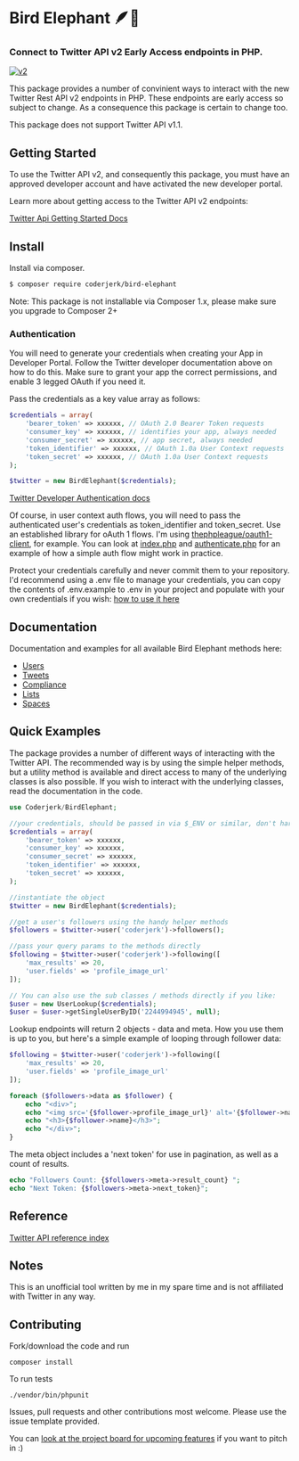 # Bird Elephant 🪶🐘

### Connect to Twitter API v2 Early Access endpoints in PHP.
[![v2](https://img.shields.io/endpoint?url=https%3A%2F%2Ftwbadges.glitch.me%2Fbadges%2Fv2)](https://developer.twitter.com/en/docs/twitter-api)

This package provides a number of convinient ways to interact with the new Twitter Rest API v2 endpoints in PHP. These endpoints are early access so subject to change. As a consequence this package is certain to change too.

This package does not support Twitter API v1.1.


## Getting Started

To use the Twitter API v2, and consequently this package, you must have an approved developer account and have activated the new developer portal.

Learn more about getting access to the Twitter API v2 endpoints:

[Twitter Api Getting Started Docs](https://developer.twitter.com/en/docs/twitter-api/getting-started/guide)


## Install

Install via composer.

```bash
$ composer require coderjerk/bird-elephant
```

Note: This package is not installable via Composer 1.x, please make sure you upgrade to Composer 2+

### Authentication

You will need to generate your credentials when creating your App in Developer Portal. Follow the Twitter developer documentation above on how to do this. Make sure to grant your app the correct permissions, and enable 3 legged OAuth if you need it.

Pass the credentials as a key value array as follows:

```php
$credentials = array(
    'bearer_token' => xxxxxx, // OAuth 2.0 Bearer Token requests
    'consumer_key' => xxxxxx, // identifies your app, always needed
    'consumer_secret' => xxxxxx, // app secret, always needed
    'token_identifier' => xxxxxx, // OAuth 1.0a User Context requests
    'token_secret' => xxxxxx, // OAuth 1.0a User Context requests
);

$twitter = new BirdElephant($credentials);
```
[Twitter Developer Authentication docs](https://developer.twitter.com/en/docs/authentication/overview)

Of course, in user context auth flows, you will need to pass the authenticated user's credentials as token_identifier and token_secret. Use an established library for oAuth 1 flows. I'm using [thephpleague/oauth1-client](https://github.com/thephpleague/oauth1-client), for example. You can look at [index.php](/index.php) and [authenticate.php](/authenticate.php) for an example of how a simple auth flow might work in practice.

Protect your credentials carefully and never commit them to your repository. I'd recommend using a .env file to manage your credentials, you can copy the contents of .env.example to .env in your project and populate with your own credentials if you wish:  [how to use it here](https://github.com/vlucas/phpdotenv)

## Documentation

Documentation and examples for all available Bird Elephant methods here:

- [Users](/docs/Users.md)
- [Tweets](/docs/Tweets.md)
- [Compliance](/docs/Compliance.md)
- [Lists](/docs/Lists.md)
- [Spaces](/docs/Spaces.md)


## Quick Examples

The package provides a number of different ways of interacting with the Twitter API. The recommended way is by using the simple helper methods, but a utility method is available and direct access to many of the underlying classes is also possible. If you wish to interact with the underlying classes, read the documentation in the code.


```php
use Coderjerk/BirdElephant;

//your credentials, should be passed in via $_ENV or similar, don't hardcode.
$credentials = array(
    'bearer_token' => xxxxxx,
    'consumer_key' => xxxxxx,
    'consumer_secret' => xxxxxx,
    'token_identifier' => xxxxxx,
    'token_secret' => xxxxxx,
);

//instantiate the object
$twitter = new BirdElephant($credentials);

//get a user's followers using the handy helper methods
$followers = $twitter->user('coderjerk')->followers();

//pass your query params to the methods directly
$following = $twitter->user('coderjerk')->following([
    'max_results' => 20,
    'user.fields' => 'profile_image_url'
]);

// You can also use the sub classes / methods directly if you like:
$user = new UserLookup($credentials);
$user = $user->getSingleUserByID('2244994945', null);

```
Lookup endpoints will return 2 objects - data and meta. How you use them is up to you, but here's a simple example of looping through follower data:

```php
$following = $twitter->user('coderjerk')->following([
    'max_results' => 20,
    'user.fields' => 'profile_image_url'
]);

foreach ($followers->data as $follower) {
    echo "<div>";
    echo "<img src='{$follower->profile_image_url}' alt='{$follower->name}'/>";
    echo "<h3>{$follower->name}</h3>";
    echo "</div>";
}
```
The meta object includes a 'next token' for use in pagination, as well as a count of results.

```php
echo "Followers Count: {$followers->meta->result_count} ";
echo "Next Token: {$followers->meta->next_token}";
```

## Reference
[Twitter API reference index](https://developer.twitter.com/en/docs/api-reference-index)

## Notes

This is an unofficial tool written by me in my spare time and is not affiliated with Twitter in any way.

<!-- Note that operator support is quite sparse at the moment which makes the use of tweets and media more than a little risky in some contexts - for example filtering NSFW content is not yet possible. I don't know if this is in Twitter's plans or not. -->

## Contributing

Fork/download the code and run

`composer install`

To run tests

`./vendor/bin/phpunit`

Issues, pull requests and other contributions most welcome. Please use the issue template provided.

You can [look at the project board for upcoming features](https://github.com/danieldevine/bird-elephant/projects/1) if you want to pitch in :)
